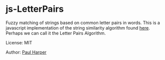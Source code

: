 js-LetterPairs
==============

Fuzzy matching of strings based on common letter pairs in words. This is a javascript implementation of the string similarity algorithm found
[here](http://www.catalysoft.com/articles/StrikeAMatch.html). Perhaps we can call it the Letter Pairs Algorithm.

License: MIT

Author: [Paul Harper](<benekastah@gmail.com>)
